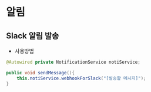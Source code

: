 # 알림
## Slack 알림 발송
- 사용방법
```java
@Autowired private NotificationService notiService;

public void sendMessage(){
    this.notiService.webhookForSlack("[발송할 메시지]");
}
```